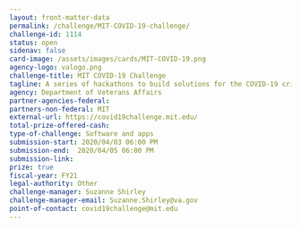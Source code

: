```yaml
---
layout: front-matter-data
permalink: /challenge/MIT-COVID-19-challenge/
challenge-id: 1114
status: open
sidenav: false
card-image: /assets/images/cards/MIT-COVID-19.png
agency-logo: valogo.png
challenge-title: MIT COVID-19 Challenge
tagline: A series of hackathons to build solutions for the COVID-19 crisis. Next event, Beat the Pandemic, is April 3-5.
agency: Department of Veterans Affairs
partner-agencies-federal:
partners-non-federal: MIT
external-url: https://covid19challenge.mit.edu/
total-prize-offered-cash: 
type-of-challenge: Software and apps
submission-start: 2020/04/03 06:00 PM
submission-end:  2020/04/05 06:00 PM
submission-link:
prize: true
fiscal-year: FY21
legal-authority: Other
challenge-manager: Suzanne Shirley
challenge-manager-email: Suzanne.Shirley@va.gov
point-of-contact: covid19challenge@mit.edu
---
```

